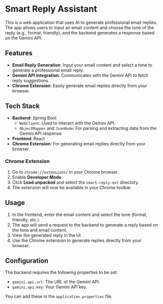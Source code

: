 # Smart Reply Assistant

This is a web application that uses AI to generate professional email replies. The app allows users to input an email content and choose the tone of the reply (e.g., formal, friendly), and the backend generates a response based on the Gemini API.

## Features
- **Email Reply Generation**: Input your email content and select a tone to generate a professional email reply.
- **Gemini API Integration**: Communicates with the Gemini API to fetch reply suggestions.
- **Chrome Extension**: Easily generate email replies directly from your browser.

## Tech Stack
- **Backend**: Spring Boot
  - `WebClient`: Used to interact with the Gemini API.
  - `ObjectMapper` and `JsonNode`: For parsing and extracting data from the Gemini API response.
- **Frontend**: React
- **Chrome Extension**: For generating email replies directly from your browser.

### Chrome Extension
1. Go to `chrome://extensions/` in your Chrome browser.
2. Enable **Developer Mode**.
3. Click **Load unpacked** and select the `smart-reply-ext` directory.
4. The extension will now be available in your Chrome toolbar.

## Usage
1. In the frontend, enter the email content and select the tone (formal, friendly, etc.).
2. The app will send a request to the backend to generate a reply based on the tone and email content.
3. View the generated reply in the UI.
4. Use the Chrome extension to generate replies directly from your browser.

## Configuration
The backend requires the following properties to be set:
- `gemini.api.url`: The URL of the Gemini API.
- `gemini.api.key`: Your Gemini API key.

You can add these in the `application.properties` file.


